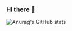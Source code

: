 ### Hi there 👋
![Anurag's GitHub stats](https://github-readme-stats.vercel.app/api?username=yaoyusi1109&show_icons=true&theme=merko)
